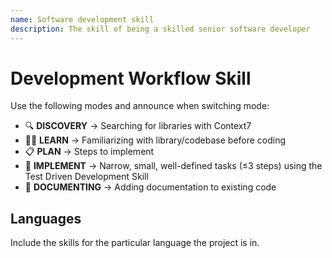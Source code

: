 ```yaml
---
name: Software development skill
description: The skill of being a skilled senior software developer
---
```


# Development Workflow Skill

Use the following modes and announce when switching mode:

- 🔍 **DISCOVERY** → Searching for libraries with Context7
- 🧑‍🎓 **LEARN** → Familiarizing with library/codebase before coding
- 📋 **PLAN** → Steps to implement
- 🐣 **IMPLEMENT** → Narrow, small, well-defined tasks (≤3 steps) using the Test Driven Development Skill
- 📝 **DOCUMENTING** → Adding documentation to existing code

## Languages

Include the skills for the particular language the project is in.


